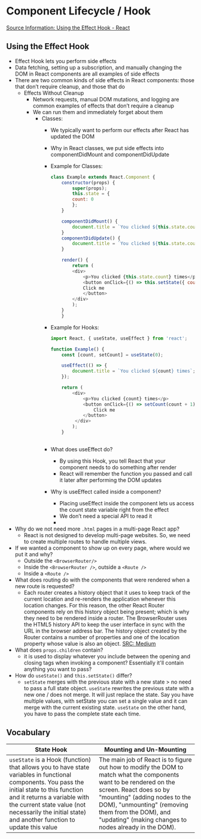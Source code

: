 # Component Lifecycle / Hook
[Source Information: Using the Effect Hook - React](https://reactjs.org/docs/hooks-effect.html)
## Using the Effect Hook
- Effect Hook lets you perform side effects
- Data fetching, setting up a subscription, and manually changing the DOM in React components are all examples of side effects
- There are two common kinds of side effects in React components: those that don’t require cleanup, and those that do
    - Effects Without Cleanup
        - Network requests, manual DOM mutations, and logging are common examples of effects that don’t require a cleanup
        - We can run them and immediately forget about them
            - Classes:
                - We typically want to perform our effects after React has updated the DOM
                - Why in React classes, we put side effects into componentDidMount and componentDidUpdate
                - Example for Classes:
                    ``` javascript
                    class Example extends React.Component {
                        constructor(props) {
                            super(props);
                            this.state = {
                            count: 0
                            };
                        }

                        componentDidMount() {
                            document.title = `You clicked ${this.state.count} times`;
                        }
                        componentDidUpdate() {
                            document.title = `You clicked ${this.state.count} times`;
                        }

                        render() {
                            return (
                            <div>
                                <p>You clicked {this.state.count} times</p>
                                <button onClick={() => this.setState({ count: this.state.count + 1 })}>
                                Click me
                                </button>
                            </div>
                            );
                        }
                        }
                    ```
               - Example for Hooks:
                    ``` javascript
                    import React, { useState, useEffect } from 'react';

                    function Example() {
                        const [count, setCount] = useState(0);

                        useEffect(() => {
                            document.title = `You clicked ${count} times`;
                        });

                        return (
                            <div>
                                <p>You clicked {count} times</p>
                                <button onClick={() => setCount(count + 1)}>
                                    Click me
                                </button>
                             </div>
                            );
                        }
                        
                - What does useEffect do?
                    - By using this Hook, you tell React that your component needs to do something after render
                    - React will remember the function you passed and call it later after performing the DOM updates

                - Why is useEffect called inside a component?
                    -  Placing useEffect inside the component lets us access the count state variable right from the effect
                    -  We don’t need a special API to read it
                    -  
- Why do we not need more `.html` pages in a multi-page React app?
    - React is not designed to develop multi-page websites. So, we need to create multiple routes to handle multiple views.
- If we wanted a component to show up on every page, where would we put it and why?
  - Outside the `<BrowserRouter/>`
  - Inside the `<BrowserRouter />`, outside a `<Route />`
  - Inside a `<Route />`
- What does routing do with the components that were rendered when a new route is requested?
  - Each router creates a history object that it uses to keep track of the current location and re-renders the application whenever this location changes. For this reason, the other React Router components rely on this history object being present; which is why they need to be rendered inside a router.
The BrowserRouter uses the HTML5 history API to keep the user interface in sync with the URL in the browser address bar.
The history object created by the Router contains a number of properties and one of the location property whose value is also an object. [SRC: Medium](https://medium.com/the-andela-way/understanding-the-fundamentals-of-routing-in-react-b29f806b157e)
- What does `props.children` contain?
  - it is used to display whatever you include between the opening and closing tags when invoking a component? Essentially it'll contain anything you want to pass?
- How do `useState()` and `this.setState()` differ?
  - `setState` merges with the previous state with a new state > no need to pass a full state object. `useState` rewrites the previous state with a new one / does not merge. It will just replace the state. Say you have multiple values, with setState you can set a single value and it can merge with the current existing state. `useState` on the other hand, you have to pass the complete state each time.

## Vocabulary

|State Hook| Mounting and Un-Mounting|
|----------|-------------------------|
|`useState` is a Hook (function) that allows you to have state variables in functional components. You pass the initial state to this function and it returns a variable with the current state value (not necessarily the initial state) and another function to update this value|The main job of React is to figure out how to modify the DOM to match what the components want to be rendered on the screen. React does so by "mounting" (adding nodes to the DOM), "unmounting" (removing them from the DOM), and "updating" (making changes to nodes already in the DOM).|

